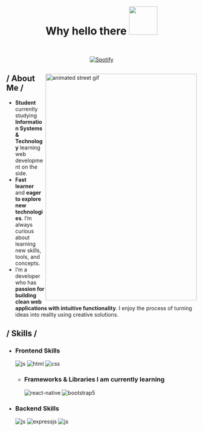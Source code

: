<h1 align='center'> Why hello there <img src='https://i.gifer.com/origin/cd/cd44334923c5a5d94e7cf4ab8f5f2f7f_w200.gif' width='75'> </h1>
  
&nbsp;<div align="center">
  [![Spotify](https://novatorem-a5dq-kohese.vercel.app/api/spotify?background_color=0d1117&border_color=0d1117)](https://open.spotify.com/user/x.lope)
</div>

<div>

<img align='right' src='https://media.tenor.com/3F5XmYhEARwAAAAd/chill-japan.gif' width='400' height='600' alt='animated street gif'>

<h2> / About Me /</h2>

- **Student** currently studying **Information Systems & Technology** learning web development on the side.
- **Fast learner** and **eager to explore new technologies**. I’m always curious about learning new skills, tools, and concepts.
- I’m a developer who has **passion for building clean web applications with intuitive functionality**. I enjoy the process of turning ideas into reality using creative solutions.


<h2>/ Skills /</h2>

- <h3>Frontend Skills</h3>

  <img src = "https://img.shields.io/badge/JavaScript-323330?style=for-the-badge&logo=javascript&logoColor=F7DF1E" alt = "js" />
  <img src = "https://img.shields.io/badge/HTML5-E34F26?style=for-the-badge&logo=html5&logoColor=white" alt = "html" />
  <img src = "https://img.shields.io/badge/CSS3-1572B6?style=for-the-badge&logo=css3&logoColor=white" alt = "css" />

  - <h3>Frameworks & Libraries I am currently learning</h3>
  
    <img src = "https://img.shields.io/badge/react-%2320232a.svg?style=for-the-badge&logo=react&logoColor=%2361DAFB" alt = "react-native" />
    <img src = "https://img.shields.io/badge/bootstrap-%23563D7C.svg?style=for-the-badge&logo=bootstrap&logoColor=white" alt = "bootstrap5" />

- <h3>Backend Skills</h3>

    <img src = "https://img.shields.io/badge/JavaScript-323330?style=for-the-badge&logo=javascript&logoColor=F7DF1E" alt = "js" />
    <img src = "https://img.shields.io/badge/express.js-%23404d59.svg?style=for-the-badge&logo=express&logoColor=%2361DAFB" alt = "expressjs" />
    <img src = "https://img.shields.io/badge/Node-323330?style=for-the-badge&logo=node.js&logoColor=F7DF1E" alt = "js" />
</div>
